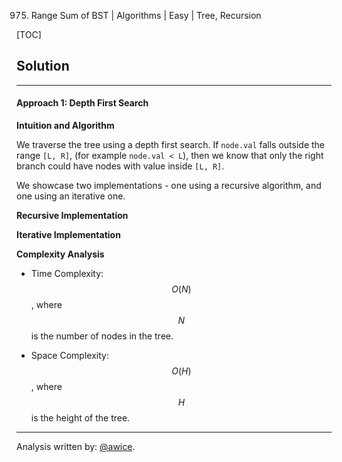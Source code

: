 975. Range Sum of BST | Algorithms | Easy | Tree, Recursion

[TOC]

## Solution
---
#### Approach 1: Depth First Search

**Intuition and Algorithm**

We traverse the tree using a depth first search.  If `node.val` falls outside the range `[L, R]`, (for example `node.val < L`), then we know that only the right branch could have nodes with value inside `[L, R]`.

We showcase two implementations - one using a recursive algorithm, and one using an iterative one.

**Recursive Implementation**



**Iterative Implementation**



**Complexity Analysis**

* Time Complexity:  $$O(N)$$, where $$N$$ is the number of nodes in the tree.

* Space Complexity:  $$O(H)$$, where $$H$$ is the height of the tree.




---


Analysis written by: [@awice](https://leetcode.com/awice).
